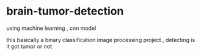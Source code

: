 # brain-tumor-detection
using machine learning , cnn model


this basically a binary classification image processing project ,
detecting is it got tumor or not

